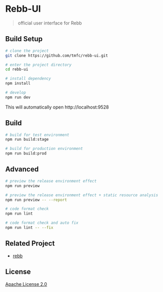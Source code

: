 # Rebb-UI


> official user interface for Rebb

## Build Setup

```bash
# clone the project
git clone https://github.com/tmfc/rebb-ui.git

# enter the project directory
cd rebb-ui

# install dependency
npm install

# develop
npm run dev
```

This will automatically open http://localhost:9528

## Build

```bash
# build for test environment
npm run build:stage

# build for production environment
npm run build:prod
```

## Advanced

```bash
# preview the release environment effect
npm run preview

# preview the release environment effect + static resource analysis
npm run preview -- --report

# code format check
npm run lint

# code format check and auto fix
npm run lint -- --fix
```

## Related Project

- [rebb](https://github.com/tmfc/rebb)

## License

[Apache License 2.0](LICENSE)
